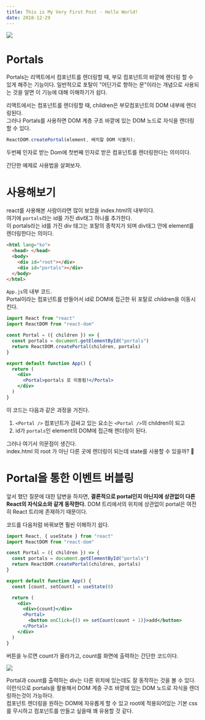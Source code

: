 ```yaml
---
title: This is My Very First Post - Hello World!
date: 2018-12-29
---
```


![](https://i1.theportalwiki.net/img/thumb/b/b8/PortalBoxart.jpg/250px-PortalBoxart.jpg)

# Portals

Portals는 리액트에서 컴포넌트를 렌더링할 때, 부모 컴포넌트의 바깥에 렌더링 할 수 있게 해주는 기능이다.
일반적으로 포탈이 "어딘가로 향하는 문"이라는 개념으로 사용되는 것을 알면 이 기능에 대해 이해하기가 쉽다.

리액트에서는 컴포넌트를 렌더링할 때, children은 부모컴포넌트의 DOM 내부에 렌더링된다.  
그러나 Portals를 사용하면 DOM 계층 구조 바깥에 있는 DOM 노드로 자식을 렌더링할 수 있다.

```jsx
ReactDOM.createPortal(element, 배치할 DOM 식별자);
```

두번째 인자로 받는 Dom에 첫번째 인자로 받은 컴포넌트를 렌더링한다는 의미이다.

간단한 예제로 사용법을 살펴보자.

# 사용해보기

react를 사용해본 사람이라면 많이 보았을 index.html의 내부이다.  
여기에 `portals`라는 id를 가진 div태그 하나를 추가한다.  
이 portals라는 id를 가진 div 태그는 포탈의 종착지가 되며 div태그 안에 element를 렌더링한다는 의미다.

```html
<html lang="ko">
  <head> </head>
  <body>
    <div id="root"></div>
    <div id="portals"></div>
  </body>
</html>
```

`App.js`의 내부 코드.  
Portal이라는 컴포넌트를 만들어서 id로 DOM에 접근한 뒤 포탈로 children을 이동시킨다.

```jsx
import React from "react"
import ReactDOM from "react-dom"

const Portal = ({ children }) => {
  const portals = document.getElementById("portals")
  return ReactDOM.createPortal(children, portals)
}

export default function App() {
  return (
    <div>
      <Portal>portals 로 이동됨!</Portal>
    </div>
  )
}
```

이 코드는 다음과 같은 과정을 거친다.

1. `<Portal />` 컴포넌트가 감싸고 있는 요소는 `<Portal />`의 children이 되고
2. id가 `portals`인 element의 DOM에 접근해 렌더링이 된다.

그러나 여기서 의문점이 생긴다.  
index.html 의 root 가 아닌 다른 곳에 렌더링이 되는데 state를 사용할 수 있을까? 🤔

# Portal을 통한 이벤트 버블링

앞서 했던 질문에 대한 답변을 하자면, **결론적으로 portal인지 아닌지에 상관없이 다른 React의 자식요소와 같게 동작한다.** DOM 트리에서의 위치에 상관없이 portal은 여전히 React 트리에 존재하기 때문이다.

코드를 다음처럼 바꿔보면 훨씬 이해하기 쉽다.

```jsx
import React, { useState } from "react"
import ReactDOM from "react-dom"

const Portal = ({ children }) => {
  const portals = document.getElementById("portals")
  return ReactDOM.createPortal(children, portals)
}

export default function App() {
  const [count, setCount] = useState(0)

  return (
    <div>
      <div>{count}</div>
      <Portal>
        <button onClick={() => setCount(count + 1)}>add</button>
      </Portal>
    </div>
  )
}
```

버튼을 누르면 count가 올라가고, count를 화면에 출력하는 간단한 코드이다.

![](https://images.velog.io/images/nsunny0908/post/cbfe9215-a0bd-40cc-a229-1489f7dd0b17/Aug-22-2021%2001-12-44.gif)

Portal과 count를 출력하는 div는 다른 위치에 있는데도 잘 동작하는 것을 볼 수 있다.
이런식으로 portals을 활용해서 DOM 계층 구조 바깥에 있는 DOM 노드로 자식을 렌더링하는것이 가능하다.  
컴포넌트 렌더링을 원하는 DOM에 자유롭게 할 수 있고 root에 적용되어있는 기본 css를 무시하고 컴포넌트를 만들고 싶을때 꽤 유용할 것 같다.
​
